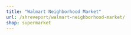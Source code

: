 ```yaml
---
title: "Walmart Neighborhood Market"
url: /shreveport/walmart-neighborhood-market/
shop: supermarket
---
```

